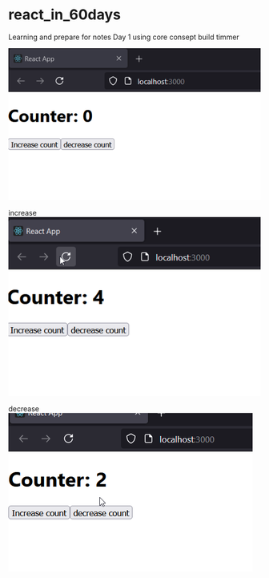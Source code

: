 # react_in_60days
Learning and prepare for notes Day 1
using core consept build timmer

![alt text](image.png)

increase 
![increase](image-2.png)

decrease
![decrease](image-3.png)


